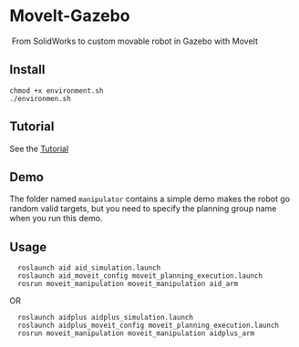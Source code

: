 # MoveIt-Gazebo
​	From SolidWorks to custom movable robot in Gazebo with MoveIt

## Install

```
chmod +x environment.sh
./environmen.sh
```

## Tutorial
   ​See the [Tutorial](https://github.com/ZhouYixuanRobtic/MoveIt-Gazebo/blob/master/From%20SolidWorks%20to%20custom%20movable%20robot%20in%20Gazebo%20with%20MoveIt.md)
## Demo
   The folder named `manipulator` contains a simple demo makes the robot go random valid targets,
   but you need to specify the planning group name when you run this demo.
## Usage
```
  roslaunch aid aid_simulation.launch
  roslaunch aid_moveit_config moveit_planning_execution.launch
  rosrun moveit_manipulation moveit_manipulation aid_arm
```

OR

```
  roslaunch aidplus aidplus_simulation.launch
  roslaunch aidplus_moveit_config moveit_planning_execution.launch
  rosrun moveit_manipulation moveit_manipulation aidplus_arm
```

